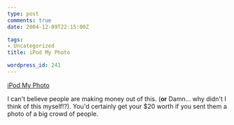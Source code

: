 ```yaml
---
type: post
comments: true
date: 2004-12-09T22:15:00Z

tags:
- Uncategorized
title: iPod My Photo

wordpress_id: 241
---
```


[iPod My Photo](http://www.ipodmyphoto.com/)  

I can't believe people are making money out of this. (**or** Damn… why didn't I think of this myself!?). You'd certainly get your $20 worth if you sent them a photo of a big crowd of people.
